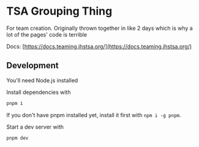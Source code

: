 # TSA Grouping Thing

For team creation. Originally thrown together in like 2 days which is why a lot of the pages' code is terrible

Docs: [https://docs.teaming.jhstsa.org/](https://docs.teaming.jhstsa.org/)

## Development

You'll need Node.js installed

Install dependencies with

```sh
pnpm i
```

If you don't have pnpm installed yet, install it first with `npm i -g pnpm`.

Start a dev server with

```sh
pnpm dev
```
